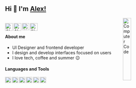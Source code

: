 ## Hi 👋 I'm [Alex!][website]
<img src="https://github.com/alexruix/alexruix/blob/main/computer.png" width="23%" align="right" alt="Computer Code"> 

<br/>

<a href="https://twitter.com/alexruixdev">
<img align="left" alt="Alex Ruiz Twitter" width="25px" src="https://icongr.am/fontawesome/twitter.svg?size=128&color=0082ff" />
</a>
<a href="https://www.linkedin.com/in/alexruix/">
<img align="left" alt="Alex Ruiz LinkedIN" width="25px" src="https://icongr.am/fontawesome/linkedin.svg?size=128&color=0082ff" />
</a>
<a href="https://alexruix.netlify.app/">
<img align="left" alt="Alex Ruiz Website" width="23px" src="https://icongr.am/fontawesome/chrome.svg?size=128&color=0082ff" />
</a>
<a href="https://www.behance.net/alexruix">
<img align="left" alt="Alex Ruiz Behance" width="25px" src="https://icongr.am/fontawesome/behance.svg?size=128&color=0082ff" />
</a>
<br>

#### About me

<p align="left">

- UI Designer and frontend developer
- I design and develop interfaces focused on users
- I love tech, coffee and summer 😉
</p>


#### Languages and Tools
<img align="left" height="20" src="https://icongr.am/simple/figma.svg?size=128&color=ece9e6">
<img align="left" height="20" src="https://icongr.am/simple/adobeillustrator.svg?size=128&color=ece9e6">
<img align="left" height="20" src="https://icongr.am/simple/javascript.svg?size=128&color=ece9e6">
<img align="left" height="20" src="https://icongr.am/simple/react.svg?size=128&color=ece9e6">
<img align="left" height="20" src="https://icongr.am/simple/git.svg?size=128&color=ece9e6">
<img align="left" height="20" src="https://icongr.am/simple/firebase.svg?size=128&color=ece9e6">



<!-- [![Alex Ruiz LinkedIN](https://icongr.am/fontawesome/linkedin.svg?size=25&color=0082ff)][Social]
[![Alex Ruiz Twittter](https://icongr.am/fontawesome/twitter.svg?size=25&color=0082ff)][Twitter] -->

[website]: https://alexruix.netlify.app/
[Social]: https://www.linkedin.com/in/alexruix/
[Twitter]: https://twitter.com/alexruixdev
[instagram]: https://www.instagram.com/ui.tormenta
